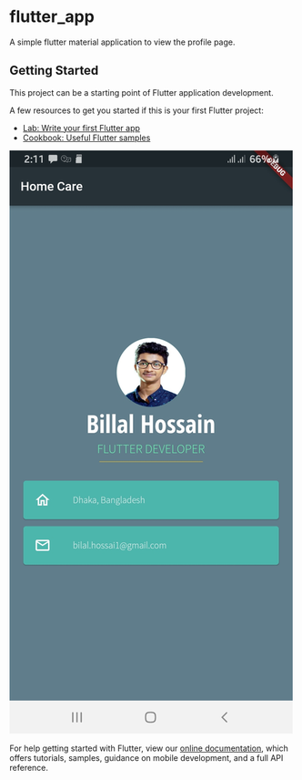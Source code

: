 # flutter_app

A simple flutter material application to view the profile page.

## Getting Started

This project can be a starting point of Flutter application development.

A few resources to get you started if this is your first Flutter project:

- [Lab: Write your first Flutter app](https://flutter.dev/docs/get-started/codelab)
- [Cookbook: Useful Flutter samples](https://flutter.dev/docs/cookbook)

![material design pattern](ss.jpg)



For help getting started with Flutter, view our
[online documentation](https://flutter.dev/docs), which offers tutorials,
samples, guidance on mobile development, and a full API reference.
